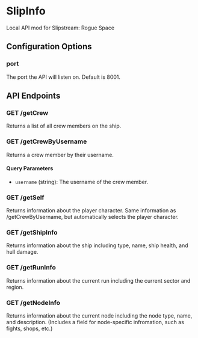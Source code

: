 # SlipInfo
 Local API mod for Slipstream: Rogue Space

## Configuration Options

### port

The port the API will listen on. Default is 8001.

## API Endpoints

### GET /getCrew

Returns a list of all crew members on the ship.

### GET /getCrewByUsername

Returns a crew member by their username.

#### Query Parameters

- `username` (string): The username of the crew member.

### GET /getSelf

Returns information about the player character. Same information as /getCrewByUsername, but automatically selects the player character.

### GET /getShipInfo

Returns information about the ship including type, name, ship health, and hull damage.

### GET /getRunInfo

Returns information about the current run including the current sector and region.

### GET /getNodeInfo

Returns information about the current node including the node type, name, and description. (Includes a field for node-specific infromation, such as fights, shops, etc.)